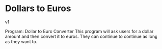 # Dollars to Euros
v1

Program: Dollar to Euro Converter
This program will ask users for a dollar amount and then convert it to euros. They can continue to continue as long as they want to. 